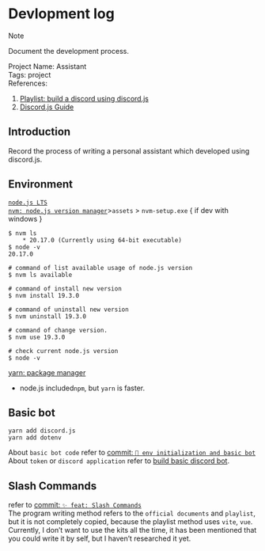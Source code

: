 # Devlopment log
> [!NOTE]  
> Document the development process.
> 
> Project Name: Assistant  
> Tags: project  
> References:
> 1. [Playlist: build a discord using discord.js](https://youtube.com/playlist?list=PLSCgthA1AnidGdmSea6V6N24O8mXESrf3&si=xwGpzJ1xp7SAwlsu)
> 2. [Discord.js Guide](https://discordjs.guide/#before-you-begin)

## Introduction
Record the process of writing a personal assistant which developed using discord.js.

## Environment
[`node.js LTS`](https://nodejs.org/en)  
[`nvm: node.js version manager`](https://github.com/coreybutler/nvm-windows/releases)>`assets` > `nvm-setup.exe` { if dev with windows }
```
$ nvm ls
	* 20.17.0 (Currently using 64-bit executable)
$ node -v
20.17.0

# command of list available usage of node.js version
$ nvm ls available

# command of install new version
$ nvm install 19.3.0

# command of uninstall new version
$ nvm uninstall 19.3.0

# command of change version.
$ nvm use 19.3.0

# check current node.js version
$ node -v
```
[yarn: package manager](https://classic.yarnpkg.com/lang/en/docs/install/#windows-stable)
- node.js included`npm`, but `yarn` is faster.

## Basic bot
```
yarn add discord.js
yarn add dotenv
```
About `basic bot code` refer to [commit: `🎉 env initialization and basic bot`](https://github.com/kiol1812/Assistant/commit/c7bc285b455057269e9b2a6590b0172246c086ca)  
About `token` or `discord application` refer to [build basic discord bot](https://youtu.be/-oBSz4MZC6Q?si=IbbbM3TPUqgt0J-s).

## Slash Commands
refer to [commit: `✨ feat: Slash Commands`](https://github.com/kiol1812/Assistant/commit/773d198a05dc304ea7fa6c9675b8947a14c6f624)  
The program writing method refers to the `official documents` and `playlist`, but it is not completely copied, because the playlist method uses `vite`, `vue`.  
Currently, I don’t want to use the kits all the time, it has been mentioned that you could write it by self, but I haven’t researched it yet.


